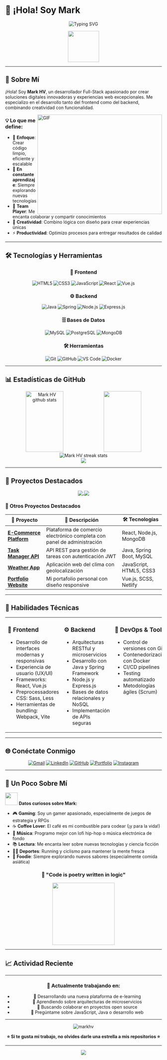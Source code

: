 # 👋 ¡Hola! Soy Mark

<div align="center">
  
  ![Typing SVG](https://readme-typing-svg.herokuapp.com/?font=Fira+Code&pause=1000&color=F75C7E&center=true&vCenter=true&width=435&lines=Full-Stack+Developer;Always+learning+new+things;Love+to+code+and+create!)
  
  <img src="https://media.giphy.com/media/M9gbBd9nbDrOTu1Mqx/giphy.gif" width="100"/>
  
</div>

---

## 🚀 Sobre Mí

¡Hola! Soy **Mark HV**, un desarrollador Full-Stack apasionado por crear soluciones digitales innovadoras y experiencias web excepcionales. Me especializo en el desarrollo tanto del frontend como del backend, combinando creatividad con funcionalidad.

<img align="right" alt="GIF" src="https://github.com/abhisheknaiidu/abhisheknaiidu/blob/master/code.gif?raw=true" width="400" height="320" />

### 💡 Lo que me define:
- 🎯 **Enfoque**: Crear código limpio, eficiente y escalable
- 🌱 **En constante aprendizaje**: Siempre explorando nuevas tecnologías
- 🤝 **Team Player**: Me encanta colaborar y compartir conocimientos
- 🎨 **Creatividad**: Combino lógica con diseño para crear experiencias únicas
- ⚡ **Productividad**: Optimizo procesos para entregar resultados de calidad

---

## 🛠️ Tecnologías y Herramientas

<div align="center">

### 🎨 Frontend
![HTML5](https://img.shields.io/badge/HTML5-E34F26?style=for-the-badge&logo=html5&logoColor=white)
![CSS3](https://img.shields.io/badge/CSS3-1572B6?style=for-the-badge&logo=css3&logoColor=white)
![JavaScript](https://img.shields.io/badge/JavaScript-F7DF1E?style=for-the-badge&logo=javascript&logoColor=black)
![React](https://img.shields.io/badge/React-20232A?style=for-the-badge&logo=react&logoColor=61DAFB)
![Vue.js](https://img.shields.io/badge/Vue.js-35495E?style=for-the-badge&logo=vue.js&logoColor=4FC08D)

### ⚙️ Backend
![Java](https://img.shields.io/badge/Java-ED8B00?style=for-the-badge&logo=java&logoColor=white)
![Spring](https://img.shields.io/badge/Spring-6DB33F?style=for-the-badge&logo=spring&logoColor=white)
![Node.js](https://img.shields.io/badge/Node.js-43853D?style=for-the-badge&logo=node.js&logoColor=white)
![Express.js](https://img.shields.io/badge/Express.js-404D59?style=for-the-badge)

### 🗄️ Bases de Datos
![MySQL](https://img.shields.io/badge/MySQL-00000F?style=for-the-badge&logo=mysql&logoColor=white)
![PostgreSQL](https://img.shields.io/badge/PostgreSQL-316192?style=for-the-badge&logo=postgresql&logoColor=white)
![MongoDB](https://img.shields.io/badge/MongoDB-4EA94B?style=for-the-badge&logo=mongodb&logoColor=white)

### 🛠️ Herramientas
![Git](https://img.shields.io/badge/Git-F05032?style=for-the-badge&logo=git&logoColor=white)
![GitHub](https://img.shields.io/badge/GitHub-100000?style=for-the-badge&logo=github&logoColor=white)
![VS Code](https://img.shields.io/badge/Visual_Studio_Code-0078D4?style=for-the-badge&logo=visual%20studio%20code&logoColor=white)
![Docker](https://img.shields.io/badge/Docker-2496ED?style=for-the-badge&logo=docker&logoColor=white)

</div>

---

## 📊 Estadísticas de GitHub

<div align="center">
  
  <img width="49%" height="195px" src="https://github-readme-stats.vercel.app/api?username=markhv&show_icons=true&count_private=true&hide_border=true&title_color=F75C7E&icon_color=F75C7E&text_color=c9d1d9&bg_color=0d1117" alt="Mark HV github stats" /> 
  
  <img width="49%" height="195px" src="https://github-readme-stats.vercel.app/api/top-langs/?username=markhv&layout=compact&hide_border=true&title_color=F75C7E&text_color=c9d1d9&bg_color=0d1117" />
  
</div>

<div align="center">
  
  <img src="https://github-readme-streak-stats.herokuapp.com?user=markhv&theme=radical&hide_border=true" alt="Mark HV streak stats"/>
  
</div>

<div align="center">
  
  <img src="https://github-readme-activity-graph.cyclic.app/graph?username=markhv&bg_color=0d1117&color=F75C7E&line=F75C7E&point=FFFFFF&hide_border=true" />
  
</div>

---

## 🎯 Proyectos Destacados

<div align="center">

<a href="https://github.com/markhv/proyecto-web-ecommerce">
  <img align="center" src="https://github-readme-stats.vercel.app/api/pin/?username=markhv&repo=proyecto-web-ecommerce&theme=radical" />
</a>

<a href="https://github.com/markhv/api-rest-java">
  <img align="center" src="https://github-readme-stats.vercel.app/api/pin/?username=markhv&repo=api-rest-java&theme=radical" />
</a>

</div>

### 🌟 Otros Proyectos Destacados

| 🚀 Proyecto | 📝 Descripción | 🛠️ Tecnologías |
|-------------|----------------|-----------------|
| [**E-Commerce Platform**](https://github.com/markhv/ecommerce) | Plataforma de comercio electrónico completa con panel de administración | React, Node.js, MongoDB |
| [**Task Manager API**](https://github.com/markhv/task-api) | API REST para gestión de tareas con autenticación JWT | Java, Spring Boot, MySQL |
| [**Weather App**](https://github.com/markhv/weather-app) | Aplicación web del clima con geolocalización | JavaScript, HTML5, CSS3 |
| [**Portfolio Website**](https://github.com/markhv/portfolio) | Mi portafolio personal con diseño responsive | Vue.js, SCSS, Netlify |

---

## 🎨 Habilidades Técnicas

<table>
<tr>
<td valign="top" width="33%">

### 🎯 Frontend
- Desarrollo de interfaces modernas y responsivas
- Experiencia de usuario (UX/UI)
- Frameworks: React, Vue.js
- Preprocessadores CSS: Sass, Less
- Herramientas de bundling: Webpack, Vite

</td>
<td valign="top" width="33%">

### ⚙️ Backend  
- Arquitecturas RESTful y microservicios
- Desarrollo con Java y Spring Framework
- Node.js y Express.js
- Bases de datos relacionales y NoSQL
- Implementación de APIs seguras

</td>
<td valign="top" width="33%">

### 🔧 DevOps & Tools
- Control de versiones con Git
- Contenedorización con Docker
- CI/CD pipelines
- Testing automatizado
- Metodologías ágiles (Scrum)

</td>
</tr>
</table>

---

## 🌐 Conéctate Conmigo

<div align="center">

[![Gmail](https://img.shields.io/badge/Gmail-D14836?style=for-the-badge&logo=gmail&logoColor=white)](mailto:markhv.dev@gmail.com)
[![LinkedIn](https://img.shields.io/badge/LinkedIn-0077B5?style=for-the-badge&logo=linkedin&logoColor=white)](https://linkedin.com/in/markhv)
[![GitHub](https://img.shields.io/badge/GitHub-100000?style=for-the-badge&logo=github&logoColor=white)](https://github.com/markhv)
[![Portfolio](https://img.shields.io/badge/Portfolio-FF5722?style=for-the-badge&logo=todoist&logoColor=white)](https://markhv.dev)
[![Instagram](https://img.shields.io/badge/Instagram-E4405F?style=for-the-badge&logo=instagram&logoColor=white)](https://instagram.com/markhv.dev)

</div>

---

## 🎵 Un Poco Sobre Mí

<img src="https://media.giphy.com/media/LnQjpWaON8nhr21vNW/giphy.gif" width="40"> **Datos curiosos sobre Mark:**

- 🎮 **Gaming**: Soy un gamer apasionado, especialmente de juegos de estrategia y RPGs
- ☕ **Coffee Lover**: El café es mi combustible para codear (¡y para la vida!)
- 🎵 **Música**: Programo mejor con lofi hip-hop o música electrónica de fondo
- 📚 **Lectura**: Me encanta leer sobre nuevas tecnologías y ciencia ficción
- 🏃‍♂️ **Deportes**: Running y ciclismo para mantener la mente fresca
- 🌮 **Foodie**: Siempre explorando nuevos sabores (especialmente comida asiática)

<div align="center">
  
  ### 🎯 "Code is poetry written in logic"
  
  <img src="https://media.giphy.com/media/3oKIPnAiaMCws8nOsE/giphy.gif" width="200"/>
  
</div>

---

## 📈 Actividad Reciente

<!--START_SECTION:activity-->
<!--END_SECTION:activity-->

---

<div align="center">

### 🚀 Actualmente trabajando en:
- 🔭 Desarrollando una nueva plataforma de e-learning
- 🌱 Aprendiendo sobre arquitecturas de microservicios
- 👯 Buscando colaborar en proyectos open source
- 💬 Pregúntame sobre JavaScript, Java o desarrollo web

---

<img src="https://komarev.com/ghpvc/?username=markhv&label=Profile%20views&color=0e75b6&style=flat" alt="markhv" />

**⭐ Si te gusta mi trabajo, no olvides darle una estrella a mis repositorios ⭐**

</div>

---

<div align="center">
  <img src="https://capsule-render.vercel.app/api?type=waving&color=gradient&height=100&section=footer"/>
</div>
